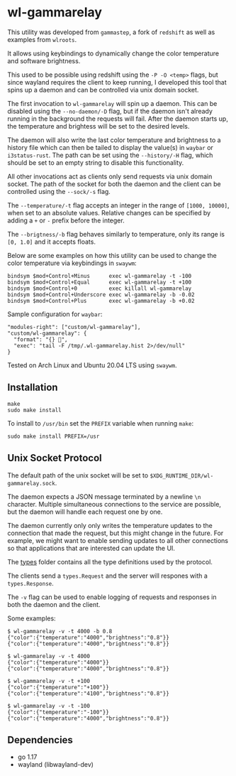 # wl-gammarelay

This utility was developed from `gammastep`, a fork of `redshift` as well
as examples from `wlroots`.

It allows using keybindings to dynamically change the color temperature
and software brightness.

This used to be possible using redshift using the `-P -O <temp>` flags, but
since wayland requires the client to keep running, I developed this tool
that spins up a daemon and can be controlled via unix domain socket.

The first invocation to `wl-gammarelay` will spin up a daemon. This can be
disabled using the `--no-daemon/-D` flag, but if the daemon isn't already running
in the background the requests will fail. After the daemon starts up, the
temperature and brightess will be set to the desired levels.

The daemon will also write the last color temperature and brightness to a
history file which can then be tailed to display the value(s) in `waybar` or
`i3status-rust`. The path can be set using the `--history/-H` flag, which should
be set to an empty string to disable this functionality.

All other invocations act as clients only send requests via unix domain socket.
The path of the socket for both the daemon and the client can be controlled
using the `--sock/-s` flag.

The `--temperature/-t` flag accepts an integer in the range of `[1000, 10000]`,
when set to an absolute values. Relative changes can be specified by adding a
`+` or `-` prefix before the integer.

The `--brigtness/-b` flag behaves similarly to temperature, only its range is
`[0, 1.0]` and it accepts floats.

Below are some examples on how this utility can be used to change the color
temperature via keybindings in `swaywm`:

```config
bindsym $mod+Control+Minus      exec wl-gammarelay -t -100
bindsym $mod+Control+Equal      exec wl-gammarelay -t +100
bindsym $mod+Control+0          exec killall wl-gammarelay
bindsym $mod+Control+Underscore exec wl-gammarelay -b -0.02
bindsym $mod+Control+Plus       exec wl-gammarelay -b +0.02
```

Sample configuration for `waybar`:

```config
"modules-right": ["custom/wl-gammarelay"],
"custom/wl-gammarelay": {
  "format": "{} ",
  "exec": "tail -F /tmp/.wl-gammarelay.hist 2>/dev/null"
}
```

Tested on Arch Linux and Ubuntu 20.04 LTS using `swaywm`.

## Installation

```
make
sudo make install
```

To install to `/usr/bin` set the `PREFIX` variable when running `make`:

```
sudo make install PREFIX=/usr
```

## Unix Socket Protocol

The default path of the unix socket will be set to
`$XDG_RUNTIME_DIR/wl-gammarelay.sock`.

The daemon expects a JSON message terminated by a newline `\n` character.
Multiple simultaneous connections to the service are possible, but the daemon
will handle each request one by one.

The daemon currently only only writes the temperature updates to the connection
that made the request, but this might change in the future. For example, we
might want to enable sending updates to all other connections so that
applications that are interested can update the UI.

The [types](`types/`) folder contains all the type definitions used by the
protocol.

The clients send a `types.Request` and the server will respones with a
`types.Response`.

The `-v` flag can be used to enable logging of requests and responses in both
the daemon and the client.

Some examples:

```console
$ wl-gammarelay -v -t 4000 -b 0.8
{"color":{"temperature":"4000","brightness":"0.8"}}
{"color":{"temperature":"4000","brightness":"0.8"}}

$ wl-gammarelay -v -t 4000
{"color":{"temperature":"4000"}}
{"color":{"temperature":"4000","brightness":"0.8"}}

$ wl-gammarelay -v -t +100
{"color":{"temperature":"+100"}}
{"color":{"temperature":"4100","brightness":"0.8"}}

$ wl-gammarelay -v -t -100
{"color":{"temperature":"-100"}}
{"color":{"temperature":"4000","brightness":"0.8"}}
```

## Dependencies

- go 1.17
- wayland (libwayland-dev)
